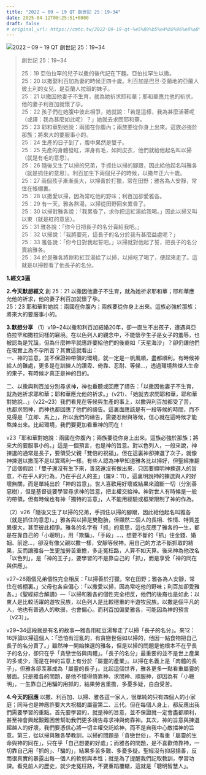 ```yaml
---
title: "2022 – 09 – 19 QT 創世記 25：19~34"
date: 2025-04-12T00:25:51+0800
draft: false
# original_url: https://cmtc.tw/2022-09-19-qt-%e5%89%b5%e4%b8%96%e8%a8%98-25%ef%bc%9a1934
---
```


![2022 – 09 – 19 QT 創世記 25：19\~34](/images/qt.jpg  "2022 – 09 – 19 QT 創世記 25：19\~34")

> 創世記 25：19\~34
>
> 25：19 亞伯拉罕的兒子以撒的後代記在下麵。亞伯拉罕生以撒。  
> 25：20 以撒娶利百加為妻的時候正四十歲。利百加是巴旦‧亞蘭地的亞蘭人彼土利的女兒，是亞蘭人拉班的妹子。  
> 25：21 以撒因他妻子不生育，就為她祈求耶和華；耶和華應允他的祈求，他的妻子利百加就懷了孕。  
> 25：22 孩子們在她腹中彼此相爭，她就說：「若是這樣，我為甚麼活著呢（或譯：我為甚麼如此呢）？」她就去求問耶和華。  
> 25：23 耶和華對她說：兩國在你腹內；兩族要從你身上出來。這族必強於那族；將來大的要服事小的。  
> 25：24 生產的日子到了，腹中果然是雙子。  
> 25：25 先產的身體發紅，渾身有毛，如同皮衣，他們就給他起名叫以掃（就是有毛的意思）。  
> 25：26 隨後又生了以掃的兄弟，手抓住以掃的腳跟，因此給他起名叫雅各（就是抓住的意思）。利百加生下兩個兒子的時候，以撒年正六十歲。  
> 25：27 兩個孩子漸漸長大，以掃善於打獵，常在田野；雅各為人安靜，常住在帳棚裏。  
> 25：28 以撒愛以掃，因為常吃他的野味；利百加卻愛雅各。  
> 25：29 有一天，雅各熬湯，以掃從田野回來累昏了。  
> 25：30 以掃對雅各說：「我累昏了，求你把這紅湯給我喝。」因此以掃又叫以東（就是紅的意思）。  
> 25：31 雅各說：「你今日把長子的名分賣給我吧。」  
> 25：32 以掃說：「我將要死，這長子的名分於我有甚麼益處呢？」  
> 25：33 雅各說：「你今日對我起誓吧。」以掃就對他起了誓，把長子的名分賣給雅各。  
> 25：34 於是雅各將餅和紅豆湯給了以掃，以掃吃了喝了，便起來走了。這就是以掃輕看了他長子的名分。

**1.經文3遍**

**2.今天默想經文**
創 25：21 以撒因他妻子不生育，就為她祈求耶和華；耶和華應允他的祈求，他的妻子利百加就懷了孕。  
25：23 耶和華對她說：兩國在你腹內；兩族要從你身上出來。這族必強於那族；將來大的要服事小的。

**3.默想分享**
（1）v19\~24以撒和利百加結婚20年，卻一直生不出孩子，遭遇與亞伯拉罕和撒拉同樣的窘境。在以色列人的觀念中，不能懷孕生子是女子的羞辱，也被認為是咒詛，但為什麼神早就應許要給他們的後裔如「天星海沙」？卻仍讓他們在現實上為不孕所苦？其實這就看出：  
一、神的旨意，並不保證神帶領的環境，就一定是一帆風順，盡都順利。有時候神給人的難處，更多是在訓練人的讚卑、倚靠、忍耐、等候…，透過環境熬煉人生命的果子，有時候才真正是神的目的。

二、以撒與利百加分別尋求神，神也垂聽或回應了禱告：「以撒因他妻子不生育，就為她祈求耶和華；耶和華應允他的祈求。」（v21）、「她就去求問耶和華，耶和華對她說…」（v22\~23）我們看見在等候與生產的事上，以撒與利百加都受了苦，也都求問神，而神也都回應了他們的禱告。這裏面應該是有一段等候的時間，而不見得是「立即、馬上」，所以我們的禱告，需要忍耐與等候，信心就在這時候才能熬煉出來。比起環境，我們要更加看重神的同在！

v23「耶和華對她說：兩國在你腹內；兩族要從你身上出來。這族必強於那族；將來大的要服事小的。」這是一個預言，也是神的旨意。對以色列人，一般來說，神揀選的通常是長子，要領受父親「雙倍的祝福」。但在這裏神卻揀選了次子，就像神揀選以撒而不是以實瑪利一樣。有些人認為神早知道雅各比以掃好，但聖經推翻了這個假說：「雙子還沒有生下來，善惡還沒有做出來，只因要顯明神揀選人的旨意，不在乎人的行為，乃在乎召人的主」（羅9：11）。這裏明說神的揀選與人的好壞無關，而是單純出於「神的旨意」。世人喜歡用好壞或結果來論斷一切（分別善惡樹），但是基督徒要學習尋求神的旨意，把主權交給神。神對世人有時候是一般的帶領，但有時候也有神「獨特的旨意」，人不能用經驗或框架限制了神的作為。

（2）v26「隨後又生了以掃的兄弟，手抓住以掃的腳跟，因此給他起名叫雅各（就是抓住的意思）。」雅各與以掃是雙胞胎，但顯然二個人的長相、性情、特質差異很大，甚至彼此相爭。雅各的名字有「抓」的意思，這也反應了雅各的一生，都是在靠自己的「小聰明」，用「欺騙」、「手段」…，想要不斷的「抓」住金錢、婚姻、前途…，卻沒有像父親以撒一樣，安靜等候神。用自己的方法不斷抓取的結果，反而讓雅各一生更加勞苦重擔，多走冤枉路，人算不如天算。後來神為他改名「以色列」，是「神的王子」，要學習的不是靠自己的「抓」，而是享受「神的同在與供應」。

v27\~28兩個兄弟個性完全相反：「以掃善於打獵，常在田野；雅各為人安靜，常住在帳棚裏。」父母也各自偏心：「以撒愛以掃，因為常吃他的野味；利百加卻愛雅各。」《聖經綜合解讀》—「以掃和雅各的個性完全相反，他們的後裔也是如此：以東人是比較活躍的遊牧民族，以色列人是比較穩重的半遊牧民族。以撒是個平凡的人，他也有普通人的軟弱，也會偏心。而利百加偏愛雅各，可能因為神的預言（v23）」。

v29\~34這段就是有名的故事—雅各用紅豆湯奪走了以掃「長子的名分」。來12：16評論以掃這個人：「恐怕有淫亂的，有貪戀世俗如以掃的，他因一點食物把自己長子的名分賣了。」雖然神一開始揀選的雅各，但是以掃的問題是他根本不在乎長子的名分，卻只在乎「貪戀世俗與肉體」。「長子的名分」最重要的並不是世上產業的多或少，而是在神的旨意上有分於「屬靈的產業」。以掃在名義上是「肉體的長子」，但雅各卻羡慕成為「屬靈的長子」。比起這個世界，雅各更多一點看重屬靈的層面。只是雅各的問題，是他不懂得倚靠神、求問神、順服神，卻因為有「小聰明」，一生靠自己用騙的用抓的，結果勞苦重擔，多憂多疑，白白受苦。

**4.今天的回應**
以撒、利百加、以掃、雅各這一家人，很單純的只有四個人的小家庭；同時也是神應許要大大祝福的屬靈第二、三代。但在每個人身上，都反應出我們需要學習的重點。首先要學習的，就是神的旨意，並不保證就一定會盡都順利，甚至神會興起艱難困苦幫助我們更多禱告尋求神與倚靠神。其次，神的旨意與揀選超越人的好壞，我們要憑信心將一切主權交託給神，而不是自我中心敵擋神的旨意。第三，從以掃與雅各學教訓，以掃的問題是「貪戀世俗」，不看重「屬靈的生命與神的同在」，只在乎「自己想要的好處」；而雅各的問題，是不喜歡倚靠神，一切靠自己用「抓的」、「騙的」，結果多苦多難、多憂多疑。聖經沒有抑惡揚善，反而很真實的暴露出每一個人的軟弱與本性；就是為了提醒我們記取教訓，學習功課。看見前人的歷史，就少走冤枉路，不要重蹈覆轍，這就是「聰明智慧人」。
